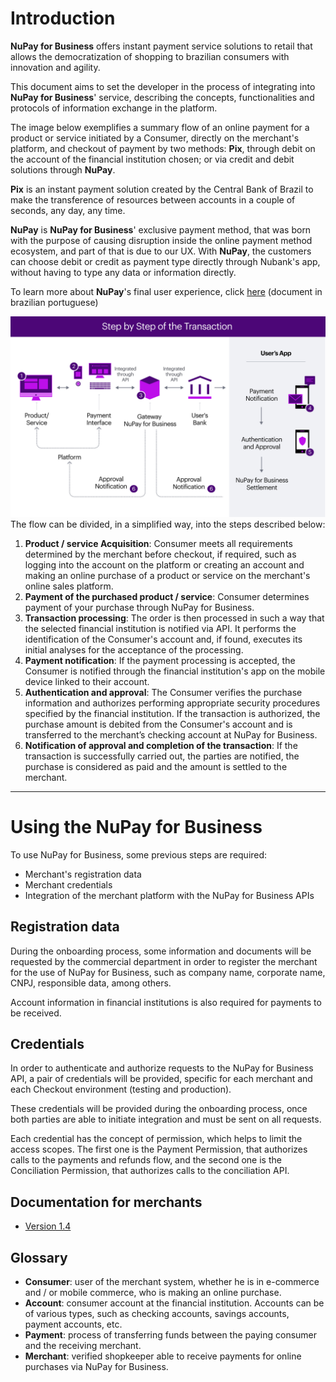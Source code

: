 # Introduction
**NuPay for Business** offers instant payment service solutions to retail that allows the democratization of shopping to brazilian consumers with innovation and agility.

This document aims to set the developer in the process of integrating into **NuPay for Business**' service, describing the concepts, functionalities and protocols of information exchange in the platform.

The image below exemplifies a summary flow of an online payment for a product or service initiated by a Consumer, directly on the merchant's platform, and checkout of payment by two methods: **Pix**, through debit on the account of the financial institution chosen; or via credit and debit solutions through **NuPay**.

**Pix** is an instant payment solution created by the Central Bank of Brazil to make the transference of resources between accounts in a couple of seconds, any day, any time.

**NuPay** is **NuPay for Business**' exclusive payment method, that was born with the purpose of causing disruption inside the online payment method ecosystem, and part of that is due to our UX. With **NuPay**, the customers can choose debit or credit as payment type directly through Nubank's app, without having to type any data or information directly.

To learn more about **NuPay**'s final user experience, click [here](lalala) (document in brazilian portuguese)

![alt text](images/fluxograma_en.png)
The flow can be divided, in a simplified way, into the steps described below:

1. **Product / service Acquisition**: Consumer meets all requirements determined by the merchant before checkout, if required, such as logging into the account on the platform or creating an account and making an online purchase of a product or service on the merchant's online sales platform.
2. **Payment of the purchased product / service**: Consumer determines payment of your purchase through NuPay for Business.
3. **Transaction processing**: The order is then processed in such a way that the selected financial institution is notified via API. It performs the identification of the Consumer's account and, if found, executes its initial analyses for the acceptance of the processing.
4. **Payment notification**: If the payment processing is accepted, the Consumer is notified through the financial institution's app on the mobile device linked to their account.
5. **Authentication and approval**: The Consumer verifies the purchase information and authorizes performing appropriate security procedures specified by the financial institution. If the transaction is authorized, the purchase amount is debited from the Consumer's account and is transferred to the merchant’s checking account at NuPay for Business.
6. **Notification of approval and completion of the transaction**: If the transaction is successfully carried out, the parties are notified, the purchase is considered as paid and the amount is settled to the merchant.

-------
# Using the NuPay for Business
To use NuPay for Business, some previous steps are required:

- Merchant's registration data
- Merchant credentials
- Integration of the merchant platform with the NuPay for Business APIs

## Registration data
During the onboarding process, some information and documents will be requested by the commercial department in order to register the merchant for the use of NuPay for Business, such as company name, corporate name, CNPJ, responsible data, among others.

Account information in financial institutions is also required for payments to be received.

## Credentials
In order to authenticate and authorize requests to the NuPay for Business API, a pair of credentials will be provided, specific for each merchant and each Checkout environment (testing and production).

These credentials will be provided during the onboarding process, once both parties are able to initiate integration and must be sent on all requests.

Each credential has the concept of permission, which helps to limit the access scopes. The first one is the Payment Permission, that authorizes calls to the payments and refunds flow, and the second one is the Conciliation Permission, that authorizes calls to the conciliation API.

## Documentation for merchants
- [Version 1.4](docs/text-0002.md)

## Glossary
- **Consumer**: user of the merchant system, whether he is in e-commerce and / or mobile commerce, who is making an online purchase.
- **Account**: consumer account at the financial institution. Accounts can be of various types, such as checking accounts, savings accounts, payment accounts, etc.
- **Payment**: process of transferring funds between the paying consumer and the receiving merchant.
- **Merchant**: verified shopkeeper able to receive payments for online purchases via NuPay for Business.